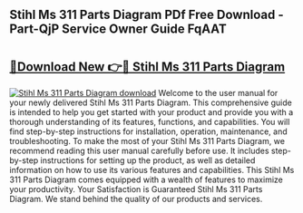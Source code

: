 ## Stihl Ms 311 Parts Diagram PDf Free Download - Part-QjP Service Owner Guide FqAAT

# <h2><a href="http://dfkxbqp.blite.top/?on=Stihl+Ms+311+Parts+Diagram">🔗Download New 👉🔴 Stihl Ms 311 Parts Diagram</a></h2>

[![Stihl Ms 311 Parts Diagram download](https://i.imgur.com/lujVjoI.png)](http://dfkxbqp.blite.top/?on=Stihl+Ms+311+Parts+Diagram)
Welcome to the user manual for your newly delivered Stihl Ms 311 Parts Diagram. This comprehensive guide is intended to help you get started with your product and provide you with a thorough understanding of its features, functions, and capabilities. You will find step-by-step instructions for installation, operation, maintenance, and troubleshooting. To make the most of your Stihl Ms 311 Parts Diagram, we recommend reading this user manual carefully before use. It includes step-by-step instructions for setting up the product, as well as detailed information on how to use its various features and capabilities. This Stihl Ms 311 Parts Diagram comes equipped with a wealth of features to maximize your productivity. Your Satisfaction is Guaranteed Stihl Ms 311 Parts Diagram. We stand behind the quality of our products and services.
